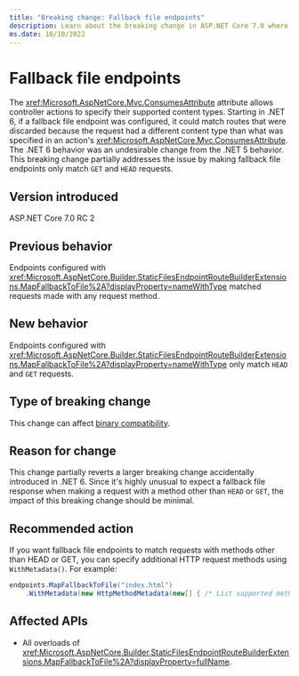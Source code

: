 ```yaml
---
title: "Breaking change: Fallback file endpoints"
description: Learn about the breaking change in ASP.NET Core 7.0 where endpoints configured with 'MapFallbackToFile()' now only match 'HEAD' and 'GET' requests.
ms.date: 10/10/2022
---
```

# Fallback file endpoints

The <xref:Microsoft.AspNetCore.Mvc.ConsumesAttribute> attribute allows controller actions to specify their supported content types. Starting in .NET 6, if a fallback file endpoint was configured, it could match routes that were discarded because the request had a different content type than what was specified in an action's <xref:Microsoft.AspNetCore.Mvc.ConsumesAttribute>. The .NET 6 behavior was an undesirable change from the .NET 5 behavior. This breaking change partially addresses the issue by making fallback file endpoints only match `GET` and `HEAD` requests.

## Version introduced

ASP.NET Core 7.0 RC 2

## Previous behavior

Endpoints configured with <xref:Microsoft.AspNetCore.Builder.StaticFilesEndpointRouteBuilderExtensions.MapFallbackToFile%2A?displayProperty=nameWithType> matched requests made with any request method.

## New behavior

Endpoints configured with <xref:Microsoft.AspNetCore.Builder.StaticFilesEndpointRouteBuilderExtensions.MapFallbackToFile%2A?displayProperty=nameWithType> only match `HEAD` and `GET` requests.

## Type of breaking change

This change can affect [binary compatibility](../../categories.md#binary-compatibility).

## Reason for change

This change partially reverts a larger breaking change accidentally introduced in .NET 6. Since it's highly unusual to expect a fallback file response when making a request with a method other than `HEAD` or `GET`, the impact of this breaking change should be minimal.

## Recommended action

If you want fallback file endpoints to match requests with methods other than HEAD or GET, you can specify additional HTTP request methods using `WithMetadata()`. For example:

```csharp
endpoints.MapFallbackToFile("index.html")
    .WithMetadata(new HttpMethodMetadata(new[] { /* List supported methods here */ }));
```

## Affected APIs

- All overloads of <xref:Microsoft.AspNetCore.Builder.StaticFilesEndpointRouteBuilderExtensions.MapFallbackToFile%2A?displayProperty=fullName>.
